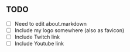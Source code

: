 TODO
---

- [ ] Need to edit about.markdown
- [ ] Include my logo somewhere (also as favicon)
- [ ] Include Twitch link
- [ ] Include Youtube link
